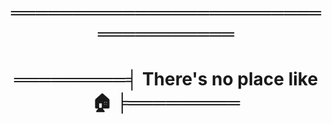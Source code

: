 <h1 align="center">════════════════════════════════════</h1>
<div align="center">
<picture>
<source media="(prefers-color-scheme: dark)" srcset="logo_dark.svg">
<source media="(prefers-color-scheme: light)" srcset="logo_light.svg">
</picture>
</div>
<h1 align="center">═════════╡ There's no place like 🏠 ╞═════════</h1>
